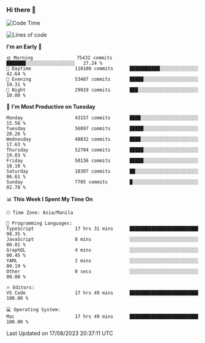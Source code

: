 ### Hi there 👋

<!--START_SECTION:waka-->
![Code Time](http://img.shields.io/badge/Code%20Time-4%2C244%20hrs%209%20mins-blue)

![Lines of code](https://img.shields.io/badge/From%20Hello%20World%20I%27ve%20Written-105.9%20million%20lines%20of%20code-blue)

**I'm an Early 🐤** 

```text
🌞 Morning                75432 commits       ███████░░░░░░░░░░░░░░░░░░   27.24 % 
🌆 Daytime                118100 commits      ███████████░░░░░░░░░░░░░░   42.64 % 
🌃 Evening                53487 commits       █████░░░░░░░░░░░░░░░░░░░░   19.31 % 
🌙 Night                  29919 commits       ███░░░░░░░░░░░░░░░░░░░░░░   10.80 % 
```
📅 **I'm Most Productive on Tuesday** 

```text
Monday                   43157 commits       ████░░░░░░░░░░░░░░░░░░░░░   15.58 % 
Tuesday                  56097 commits       █████░░░░░░░░░░░░░░░░░░░░   20.26 % 
Wednesday                48832 commits       ████░░░░░░░░░░░░░░░░░░░░░   17.63 % 
Thursday                 52704 commits       █████░░░░░░░░░░░░░░░░░░░░   19.03 % 
Friday                   50136 commits       █████░░░░░░░░░░░░░░░░░░░░   18.10 % 
Saturday                 18307 commits       ██░░░░░░░░░░░░░░░░░░░░░░░   06.61 % 
Sunday                   7705 commits        █░░░░░░░░░░░░░░░░░░░░░░░░   02.78 % 
```


📊 **This Week I Spent My Time On** 

```text
🕑︎ Time Zone: Asia/Manila

💬 Programming Languages: 
TypeScript               17 hrs 31 mins      █████████████████████████   98.35 % 
JavaScript               8 mins              ░░░░░░░░░░░░░░░░░░░░░░░░░   00.81 % 
GraphQL                  4 mins              ░░░░░░░░░░░░░░░░░░░░░░░░░   00.45 % 
YAML                     2 mins              ░░░░░░░░░░░░░░░░░░░░░░░░░   00.19 % 
Other                    0 secs              ░░░░░░░░░░░░░░░░░░░░░░░░░   00.08 % 

🔥 Editors: 
VS Code                  17 hrs 49 mins      █████████████████████████   100.00 % 

💻 Operating System: 
Mac                      17 hrs 49 mins      █████████████████████████   100.00 % 
```


 Last Updated on 17/08/2023 20:37:11 UTC
<!--END_SECTION:waka-->


<!--
**rad182/rad182** is a ✨ _special_ ✨ repository because its `README.md` (this file) appears on your GitHub profile.

Here are some ideas to get you started:

- 🔭 I’m currently working on ...
- 🌱 I’m currently learning ...
- 👯 I’m looking to collaborate on ...
- 🤔 I’m looking for help with ...
- 💬 Ask me about ...
- 📫 How to reach me: ...
- 😄 Pronouns: ...
- ⚡ Fun fact: ...
-->
